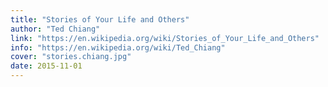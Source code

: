 ```yaml
---
title: "Stories of Your Life and Others"
author: "Ted Chiang"
link: "https://en.wikipedia.org/wiki/Stories_of_Your_Life_and_Others"
info: "https://en.wikipedia.org/wiki/Ted_Chiang"
cover: "stories.chiang.jpg"
date: 2015-11-01
---
```

